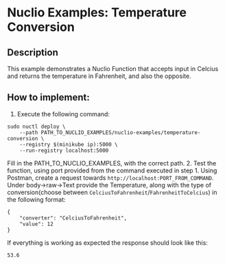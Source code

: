 # Nuclio Examples: Temperature Conversion

## Description
This example demonstrates a Nuclio Function that accepts input in Celcius and returns the temperature in Fahrenheit, and also the opposite.

## How to implement:
1. Execute the following command:
```
sudo nuctl deploy \
    --path PATH_TO_NUCLIO_EXAMPLES/nuclio-examples/temperature-conversion \
    --registry $(minikube ip):5000 \
    --run-registry localhost:5000
```
Fill in the PATH_TO_NUCLIO_EXAMPLES, with the correct path. 
2. Test the function, using port provided from the command executed in step 1. Using Postman, create a request towards `http://localhost:PORT_FROM_COMMAND`. Under body->raw->Text provide the Temperature, along with the type of conversion(choose between `CelciusToFahrenheit`/`FahrenheitToCelcius`) in the following format:
```
{
    "converter": "CelciusToFahrenheit",
    "value": 12
}
```
If everything is working as expected the response should look like this:
```
53.6
```
